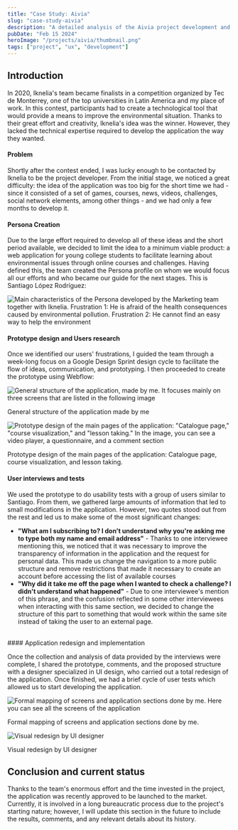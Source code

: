 ```yaml
---
title: "Case Study: Aivia"
slug: "case-study-aivia"
description: "A detailed analysis of the Aivia project development and implementation"
pubDate: "Feb 15 2024"
heroImage: "/projects/aivia/thumbnail.png"
tags: ["project", "ux", "development"]
---
```


## Introduction

In 2020, Iknelia's team became finalists in a competition organized by Tec de Monterrey, one of the top universities in Latin America and my place of work. In this contest, participants had to create a technological tool that would provide a means to improve the environmental situation. Thanks to their great effort and creativity, Iknelia's idea was the winner. However, they lacked the technical expertise required to develop the application the way they wanted.

#### Problem

Shortly after the contest ended, I was lucky enough to be contacted by Iknelia to be the project developer. From the initial stage, we noticed a great difficulty: the idea of the application was too big for the short time we had - since it consisted of a set of games, courses, news, videos, challenges, social network elements, among other things - and we had only a few months to develop it.

#### Persona Creation

Due to the large effort required to develop all of these ideas and the short period available, we decided to limit the idea to a minimum viable product: a web application for young college students to facilitate learning about environmental issues through online courses and challenges. Having defined this, the team created the Persona profile on whom we would focus all our efforts and who became our guide for the next stages. This is Santiago López Rodríguez:

![Main characteristics of the Persona developed by the Marketing team together with Iknelia. Frustration 1: He is afraid of the health consequences caused by environmental pollution. Frustration 2: He cannot find an easy way to help the environment](/projects/aivia/01-persona-en.png)


#### Prototype design and Users research

Once we identified our users' frustrations, I guided the team through a week-long focus on a Google Design Sprint design cycle to facilitate the flow of ideas, communication, and prototyping. I then proceeded to create the prototype using Webflow:

![General structure of the application, made by me. It focuses mainly on three screens that are listed in the following image](/projects/aivia/02-mapa.png)

General structure of the application made by me


![Prototype design of the main pages of the application: "Catalogue page," "course visualization," and "lesson taking." In the image, you can see a video player, a questionnaire, and a comment section](/projects/aivia/03-prototipo.png)

Prototype design of the main pages of the application: Catalogue page, course visualization, and lesson taking.

#### User interviews and tests

We used the prototype to do usability tests with a group of users similar to Santiago. From them, we gathered large amounts of information that led to small modifications in the application. However, two quotes stood out from the rest and led us to make some of the most significant changes:

- **"What am I subscribing to? I don't understand why you're asking me to type both my name and email address"** - Thanks to one interviewee mentioning this, we noticed that it was necessary to improve the transparency of information in the application and the request for personal data. This made us change the navigation to a more public structure and remove restrictions that made it necessary to create an account before accessing the list of available courses
- **"Why did it take me off the page when I wanted to check a challenge? I didn't understand what happened"** - Due to one interviewee's mention of this phrase, and the confusion reflected in some other interviewees when interacting with this same section, we decided to change the structure of this part to something that would work within the same site instead of taking the user to an external page.


<br />
#### Application redesign and implementation

Once the collection and analysis of data provided by the interviews were complete, I shared the prototype, comments, and the proposed structure with a designer specialized in UI design, who carried out a total redesign of the application. Once finished, we had a brief cycle of user tests which allowed us to start developing the application.

![Formal mapping of screens and application sections done by me. Here you can see all the screens of the application](/projects/aivia/04-mapa-2.png)

Formal mapping of screens and application sections done by me.

![Visual redesign by UI designer](/projects/aivia/05-redisenio.png)

Visual redesign by UI designer

## Conclusion and current status

Thanks to the team's enormous effort and the time invested in the project, the application was recently approved to be launched to the market. Currently, it is involved in a long bureaucratic process due to the project's starting nature; however, I will update this section in the future to include the results, comments, and any relevant details about its history.
